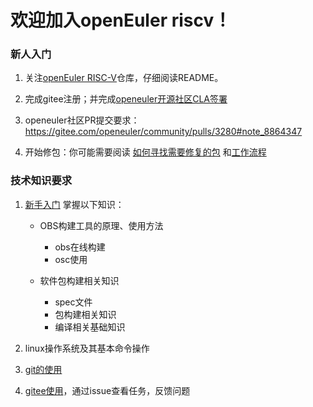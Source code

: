 # 欢迎加入openEuler riscv！

### 新人入门

1. 关注[openEuler RISC-V](https://gitee.com/openeuler/RISC-V)仓库，仔细阅读README。

2. 完成gitee注册；并完成[openeuler开源社区CLA签署](https://clasign.osinfra.cn/sign/Z2l0ZWUlMkZvcGVuZXVsZXI=)

3. openeuler社区PR提交要求：https://gitee.com/openeuler/community/pulls/3280#note_8864347

4. 开始修包：你可能需要阅读 [如何寻找需要修复的包](./package-need-fix.md) 和[工作流程]( https://gitee.com/openeuler/RISC-V/blob/master/doc/tutorials/workflow-for-build-a-package.md)


### 技术知识要求

1. [新手入门](https://gitee.com/openeuler/RISC-V/tree/master/doc/tutorials) 掌握以下知识：

   - OBS构建工具的原理、使用方法
       - obs在线构建
       - osc使用

   - 软件包构建相关知识
       - spec文件
       - 包构建相关知识
       - 编译相关基础知识


2. linux操作系统及其基本命令操作

3. [git的使用](https://gitee.com/all-about-git) 

4. [gitee使用](https://gitee.com/openeuler/community/blob/master/zh/contributors/Gitee-workflow.md)，通过issue查看任务，反馈问题